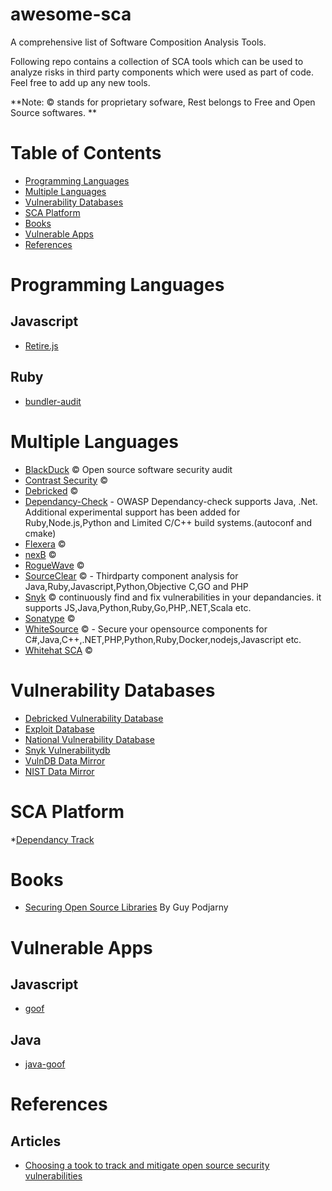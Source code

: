 # awesome-sca
A comprehensive list of Software Composition Analysis Tools.

Following repo contains a collection of SCA tools which can be used to analyze risks in third party components which were used as part of code. Feel free to add up any new tools.

**Note: :copyright: stands for proprietary sofware, Rest belongs to Free and Open Source softwares. **

# Table of Contents

- [Programming Languages](#programming-languages)
- [Multiple Languages](#multiple-languages)
- [Vulnerability Databases](##vulnerability-databases)
- [SCA Platform](##sca-platform)
- [Books](#books)
- [Vulnerable Apps](#vulnerable-apps)
- [References](#References)



# Programming Languages

## Javascript

* [Retire.js](https://github.com/RetireJS/retire.js)

## Ruby

* [bundler-audit](https://github.com/rubysec/bundler-audit)




# Multiple Languages

* [BlackDuck](https://www.blackducksoftware.com/solutions/application-security) :copyright: Open source software security audit
* [Contrast Security](https://www.contrastsecurity.com/interactive-application-security-testing-iast) :copyright:
* [Debricked](https://debricked.com) :copyright:
* [Dependancy-Check](https://github.com/jeremylong/DependencyCheck) - OWASP Dependancy-check supports Java, .Net. Additional experimental support has been added for Ruby,Node.js,Python and Limited C/C++ build systems.(autoconf and cmake)
* [Flexera](https://www.flexera.com/products/software-composition-analysis) :copyright:
* [nexB](https://www.nexb.com/) :copyright:
* [RogueWave](https://www.roguewave.com/products-services/open-source-support/oss-support) :copyright:
* [SourceClear](https://www.sourceclear.com/) :copyright: - Thirdparty component analysis for Java,Ruby,Javascript,Python,Objective C,GO and PHP
* [Snyk](https://snyk.io/) :copyright: continuously find and fix vulnerabilities in your depandancies. it supports JS,Java,Python,Ruby,Go,PHP,.NET,Scala etc.
* [Sonatype](https://www.sonatype.com/) :copyright:
* [WhiteSource](https://www.whitesourcesoftware.com/whitesource-languages/) :copyright: -  Secure your opensource components for C#,Java,C++,.NET,PHP,Python,Ruby,Docker,nodejs,Javascript etc.
* [Whitehat SCA](https://www.whitehatsec.com/products/static-application-security-testing/software-composition-analysis/) :copyright:




# Vulnerability Databases

* [Debricked Vulnerability Database](https://app.debricked.com/en/vulnerability-database)
* [Exploit Database](https://www.exploit-db.com/webapps/)
* [National Vulnerability Database](https://nvd.nist.gov/)
* [Snyk Vulnerabilitydb](https://github.com/snyk/vulnerabilitydb)
* [VulnDB Data Mirror](https://github.com/stevespringett/vulndb-data-mirror)
* [NIST Data Mirror](https://github.com/stevespringett/nist-data-mirror)



# SCA Platform
*[Dependancy Track](https://github.com/stevespringett/dependency-track)



# Books
* [Securing Open Source Libraries](https://www.safaribooksonline.com/library/view/securing-open-source/9781491996980/) By Guy Podjarny




# Vulnerable Apps

## Javascript
* [goof](https://github.com/snyk/goof)

## Java
* [java-goof](https://github.com/snyk/java-goof)




# References

## Articles
* [Choosing a took to track and mitigate open source security vulnerabilities](https://www.oreilly.com/ideas/choosing-a-tool-to-track-and-mitigate-open-source-security-vulnerabilities)



